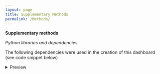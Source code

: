 ```yaml
---
layout: page
title: Supplementary Methods
permalink: /Methods/
---
```


__Supplementary methods__

*Python libraries and dependencies*

The following dependencies were used in the creation of this dashboard (see code snippet below)

<details>
<summary>Preview</summary>

{% highlight ruby %}
puts 'Expanded message'
{% endhighlight %}

</details>



